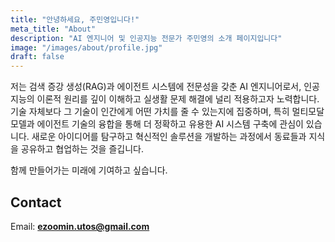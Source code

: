 ```yaml
---
title: "안녕하세요, 주민영입니다!"
meta_title: "About"
description: "AI 엔지니어 및 인공지능 전문가 주민영의 소개 페이지입니다"
image: "/images/about/profile.jpg"
draft: false
---
```


저는 검색 증강 생성(RAG)과 에이전트 시스템에 전문성을 갖춘 AI 엔지니어로서, 인공지능의 이론적 원리를 깊이 이해하고 실생활 문제 해결에 널리 적용하고자 노력합니다. 기술 자체보다 그 기술이 인간에게 어떤 가치를 줄 수 있는지에 집중하며, 특히 멀티모달 모델과 에이전트 기술의 융합을 통해 더 정확하고 유용한 AI 시스템 구축에 관심이 있습니다. 새로운 아이디어를 탐구하고 혁신적인 솔루션을 개발하는 과정에서 동료들과 지식을 공유하고 협업하는 것을 즐깁니다. 

함께 만들어가는 미래에 기여하고 싶습니다.

## Contact  
Email: **ezoomin.utos@gmail.com**
